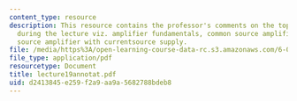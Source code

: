 ```yaml
---
content_type: resource
description: This resource contains the professor's comments on the topics covered
  during the lecture viz. amplifier fundamentals, common source amplifier, common
  source amplifier with currentsource supply.
file: /media/https%3A/open-learning-course-data-rc.s3.amazonaws.com/6-012-microelectronic-devices-and-circuits-fall-2005/d2413845e259f2a9aa9a5682788bdeb8_lecture19annotat.pdf
file_type: application/pdf
resourcetype: Document
title: lecture19annotat.pdf
uid: d2413845-e259-f2a9-aa9a-5682788bdeb8
---
```


